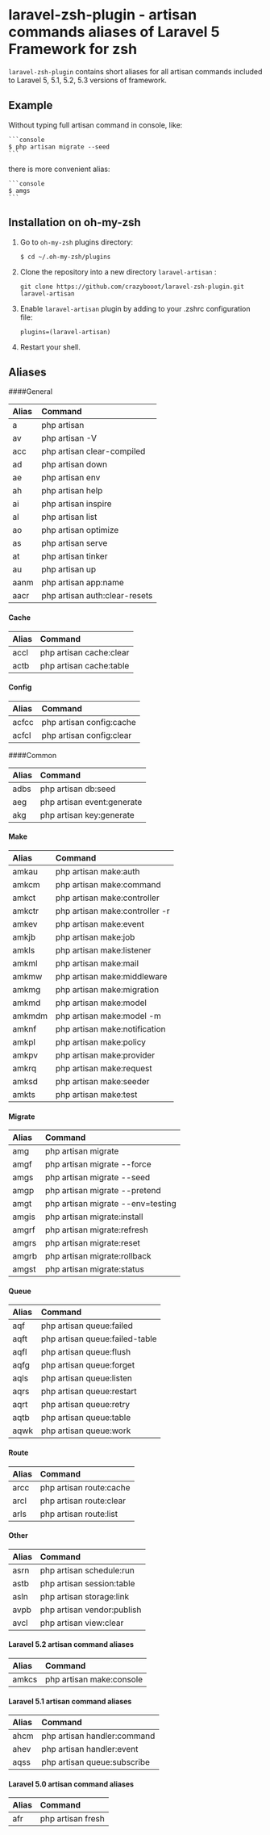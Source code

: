 # laravel-zsh-plugin - artisan commands aliases of Laravel 5 Framework for zsh

`laravel-zsh-plugin` contains short aliases for all artisan commands
included to Laravel 5, 5.1, 5.2, 5.3 versions of framework. 

## Example

Without typing full artisan command in console, like:

    ```console
    $ php artisan migrate --seed
    ```
    
there is more convenient alias:

    ```console
    $ amgs
    ```
    
## Installation on oh-my-zsh

1. Go to `oh-my-zsh` plugins directory:

    ```console
    $ cd ~/.oh-my-zsh/plugins
    ```

2. Clone the repository into a new directory `laravel-artisan` :

    ```console
    git clone https://github.com/crazybooot/laravel-zsh-plugin.git laravel-artisan
    ```

3. Enable `laravel-artisan` plugin by adding to your .zshrc configuration file:

    ```console
    plugins=(laravel-artisan)
    ```

4. Restart your shell.

## Aliases

####General

| Alias                | Command                                                                                                                                 |
|:---------------------|:--------------------------------|
| a                    | php artisan
| av                   | php artisan -V
| acc                  | php artisan clear-compiled
| ad                   | php artisan down
| ae                   | php artisan env
| ah                   | php artisan help
| ai                   | php artisan inspire
| al                   | php artisan list
| ao                   | php artisan optimize
| as                   | php artisan serve
| at                   | php artisan tinker
| au                   | php artisan up
| aanm                 | php artisan app:name
| aacr                 | php artisan auth:clear-resets

#### Cache

| Alias                | Command                                                                                                                                 |
|:---------------------|:--------------------------------|
| accl                 | php artisan cache:clear
| actb                 | php artisan cache:table

#### Config

| Alias                | Command                                                                                                                                 |
|:---------------------|:--------------------------------|
| acfcc                | php artisan config:cache
| acfcl                | php artisan config:clear

####Common 

| Alias                 | Command                                                                                                                                 |
|:----------------------|:--------------------------------|
|adbs                   |php artisan db:seed
|aeg                    |php artisan event:generate
|akg                    |php artisan key:generate

#### Make

| Alias                 | Command                                                                                                                                 |
|:----------------------|:--------------------------------|
|amkau                  |php artisan make:auth
|amkcm                  |php artisan make:command
|amkct                  |php artisan make:controller
|amkctr                 |php artisan make:controller -r
|amkev                  |php artisan make:event
|amkjb                  |php artisan make:job
|amkls                  |php artisan make:listener
|amkml                  |php artisan make:mail
|amkmw                  |php artisan make:middleware
|amkmg                  |php artisan make:migration
|amkmd                  |php artisan make:model
|amkmdm                 |php artisan make:model -m
|amknf                  |php artisan make:notification
|amkpl                  |php artisan make:policy
|amkpv                  |php artisan make:provider
|amkrq                  |php artisan make:request
|amksd                  |php artisan make:seeder
|amkts                  |php artisan make:test

#### Migrate

| Alias                 | Command                                                                                                                                 |
|:----------------------|:--------------------------------|
|amg                    |php artisan migrate
|amgf                   |php artisan migrate --force
|amgs                   |php artisan migrate --seed
|amgp                   |php artisan migrate --pretend
|amgt                   |php artisan migrate --env=testing
|amgis                  |php artisan migrate:install
|amgrf                  |php artisan migrate:refresh
|amgrs                  |php artisan migrate:reset
|amgrb                  |php artisan migrate:rollback
|amgst                  |php artisan migrate:status

#### Queue

| Alias                 | Command                                                                                                                                 |
|:----------------------|:--------------------------------|
|aqf                    |php artisan queue:failed
|aqft                   |php artisan queue:failed-table
|aqfl                   |php artisan queue:flush
|aqfg                   |php artisan queue:forget
|aqls                   |php artisan queue:listen
|aqrs                   |php artisan queue:restart
|aqrt                   |php artisan queue:retry
|aqtb                   |php artisan queue:table
|aqwk                   |php artisan queue:work

#### Route

| Alias                 | Command                                                                                                                                 |
|:----------------------|:--------------------------------|
|arcc                   |php artisan route:cache
|arcl                   |php artisan route:clear
|arls                   |php artisan route:list


#### Other

| Alias                 | Command                                                                                                                                 |
|:----------------------|:--------------------------------|
|asrn                   |php artisan schedule:run
|astb                   |php artisan session:table
|asln                   |php artisan storage:link
|avpb                   |php artisan vendor:publish
|avcl                   |php artisan view:clear

#### Laravel 5.2 artisan command aliases

| Alias                 | Command                                                                                                                                 |
|:----------------------|:--------------------------------|
|amkcs                  |php artisan make:console

#### Laravel 5.1 artisan command aliases

| Alias                 | Command                                                                                                                                 |
|:----------------------|:--------------------------------|
|ahcm                   |php artisan handler:command
|ahev                   |php artisan handler:event
|aqss                   |php artisan queue:subscribe

#### Laravel 5.0 artisan command aliases

| Alias                 | Command                                                                                                                                 |
|:----------------------|:--------------------------------|
|afr                    |php artisan fresh
